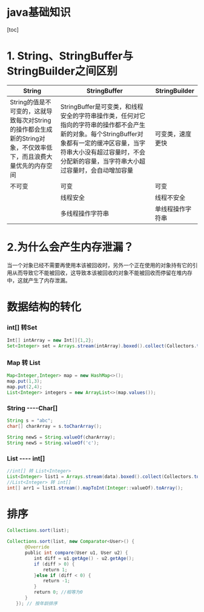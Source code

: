 # java基础知识
[toc]
# 1. String、StringBuffer与StringBuilder之间区别

| String                                                       | StringBuffer                                                 | StringBuilder    |
| ------------------------------------------------------------ | ------------------------------------------------------------ | ---------------- |
| String的值是不可变的，这就导致每次对String的操作都会生成新的String对象，不仅效率低下，而且浪费大量优先的内存空间 | StringBuffer是可变类，和线程安全的字符串操作类，任何对它指向的字符串的操作都不会产生新的对象。每个StringBuffer对象都有一定的缓冲区容量，当字符串大小没有超过容量时，不会分配新的容量，当字符串大小超过容量时，会自动增加容量 | 可变类，速度更快 |
| 不可变                                                       | 可变                                                         | 可变             |
|                                                              | 线程安全                                                     | 线程不安全       |
|                                                              | 多线程操作字符串                                             | 单线程操作字符串 |


# 2.为什么会产生内存泄漏？
当一个对象已经不需要再使用本该被回收时，另外一个正在使用的对象持有它的引用从而导致它不能被回收，这导致本该被回收的对象不能被回收而停留在堆内存中，这就产生了内存泄漏。

# 数据结构的转化
### int[] 转Set<Integer>
```java
Int[] intArray = new Int[]{1,2};
Set<Integer> set = Arrays.stream(intArray).boxed().collect(Collectors.toSet());
```
### Map 转 List
```java
Map<Integer,Integer> map = new HashMap<>();
map.put(1,3);
map.put(2,4);
List<Integer> integers = new ArrayList<>(map.values());
```
### String ----Char[]
```java
String s = "abc";
char[] charArray = s.toCharArray();

String newS = String.valueOf(charArray);
String newS = String.valueOf('c');
```
### List<Integer> ---- int[]
```java
//int[] 转 List<Integer>
List<Integer> list1 = Arrays.stream(data).boxed().collect(Collectors.toList());
//List<Integer> 转 int[]
int[] arr1 = list1.stream().mapToInt(Integer::valueOf).toArray();
```
# 排序
```java
Collections.sort(list);

Collections.sort(list, new Comparator<User>() {
　　　　@Override
　　　　public int compare(User u1, User u2) {
　　　　　　int diff = u1.getAge() - u2.getAge();
　　　　　　if (diff > 0) {
　　　　　　　　return 1;
　　　　　　}else if (diff < 0) {
　　　　　　　　return -1;
　　　　　　}
　　　　　　return 0; //相等为0
　　　　}
　　}); // 按年龄排序

```